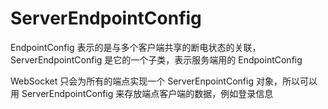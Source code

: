 # ServerEndpointConfig

EndpointConfig 表示的是与多个客户端共享的断电状态的关联，ServerEndpointConfig 是它的一个子类，表示服务端用的 EndpointConfig

WebSocket 只会为所有的端点实现一个 ServerEnpointConfig 对象，所以可以用 ServerEndpointConfig 来存放端点客户端的数据，例如登录信息
